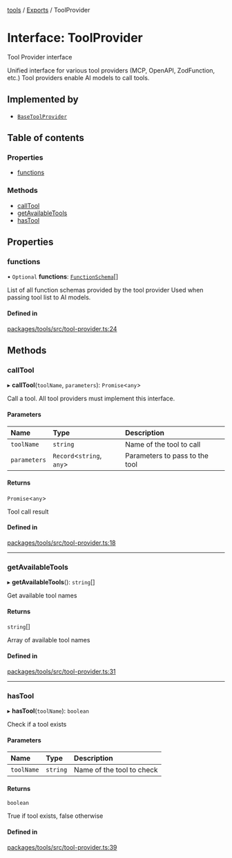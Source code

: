 <!-- 
 ⚠️  AUTO-GENERATED FILE - DO NOT EDIT MANUALLY
 This file is automatically generated by scripts/docs-generator.js
 To make changes, edit the source TypeScript files or update the generator script
-->

[tools](../../) / [Exports](../modules) / ToolProvider

# Interface: ToolProvider

Tool Provider interface

Unified interface for various tool providers (MCP, OpenAPI, ZodFunction, etc.)
Tool providers enable AI models to call tools.

## Implemented by

- [`BaseToolProvider`](../classes/BaseToolProvider)

## Table of contents

### Properties

- [functions](ToolProvider#functions)

### Methods

- [callTool](ToolProvider#calltool)
- [getAvailableTools](ToolProvider#getavailabletools)
- [hasTool](ToolProvider#hastool)

## Properties

### functions

• `Optional` **functions**: [`FunctionSchema`](FunctionSchema)[]

List of all function schemas provided by the tool provider
Used when passing tool list to AI models.

#### Defined in

[packages/tools/src/tool-provider.ts:24](https://github.com/woojubb/robota/blob/99dadbf06916eba8bc2a112b20eb18f9ab438c3e/packages/tools/src/tool-provider.ts#L24)

## Methods

### callTool

▸ **callTool**(`toolName`, `parameters`): `Promise`\<`any`\>

Call a tool. All tool providers must implement this interface.

#### Parameters

| Name | Type | Description |
| :------ | :------ | :------ |
| `toolName` | `string` | Name of the tool to call |
| `parameters` | `Record`\<`string`, `any`\> | Parameters to pass to the tool |

#### Returns

`Promise`\<`any`\>

Tool call result

#### Defined in

[packages/tools/src/tool-provider.ts:18](https://github.com/woojubb/robota/blob/99dadbf06916eba8bc2a112b20eb18f9ab438c3e/packages/tools/src/tool-provider.ts#L18)

___

### getAvailableTools

▸ **getAvailableTools**(): `string`[]

Get available tool names

#### Returns

`string`[]

Array of available tool names

#### Defined in

[packages/tools/src/tool-provider.ts:31](https://github.com/woojubb/robota/blob/99dadbf06916eba8bc2a112b20eb18f9ab438c3e/packages/tools/src/tool-provider.ts#L31)

___

### hasTool

▸ **hasTool**(`toolName`): `boolean`

Check if a tool exists

#### Parameters

| Name | Type | Description |
| :------ | :------ | :------ |
| `toolName` | `string` | Name of the tool to check |

#### Returns

`boolean`

True if tool exists, false otherwise

#### Defined in

[packages/tools/src/tool-provider.ts:39](https://github.com/woojubb/robota/blob/99dadbf06916eba8bc2a112b20eb18f9ab438c3e/packages/tools/src/tool-provider.ts#L39)
